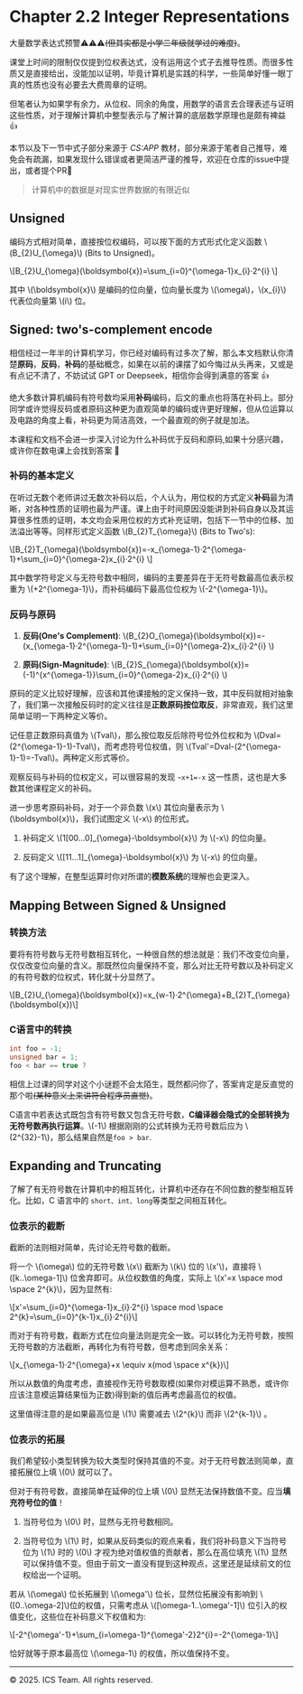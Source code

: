 # Chapter 2.2 Integer Representations

大量数学表达式预警⚠️⚠️⚠️~~(但其实都是小学二年级就学过的难度)~~。

课堂上时间的限制仅仅提到位权表达式，没有运用这个式子去推导性质。而很多性质又是直接给出，没能加以证明，毕竟计算机是实践的科学，一些简单好懂一眼丁真的性质也没有必要去大费周章的证明。

但笔者认为如果学有余力，从位权、同余的角度，用数学的语言去合理表述与证明这些性质，对于理解计算机中整型表示与了解计算的底层数学原理也是颇有裨益 👍

本节以及下一节中式子部分来源于 *CS:APP* 教材，部分来源于笔者自己推导，难免会有疏漏，如果发现什么错误或者更简洁严谨的推导，欢迎在仓库的issue中提出，或者提个PR👏

> 计算机中的数据是对现实世界数据的有限近似

## Unsigned

编码方式相对简单，直接按位权编码，可以按下面的方式形式化定义函数 \\(B_{2}U_{\omega}\\) (Bits to Unsigned)。

\\[B_{2}U_{\omega}(\boldsymbol{x})=\sum_{i=0}^{\omega-1}x_{i}·2^{i}  \\] 

其中 \\(\boldsymbol{x}\\) 是编码的位向量，位向量长度为 \\(\omega\\)，\\(x_{i}\\) 代表位向量第 \\(i\\) 位。

## Signed: two's-complement encode

相信经过一年半的计算机学习，你已经对编码有过多次了解，那么本文档默认你清楚**原码**，**反码**，**补码**的基础概念，如果在以前的课摆了如今悔过从头再来，又或是有点记不清了，不妨试试 GPT or Deepseek，相信你会得到满意的答案 👍

绝大多数计算机编码有符号数均采用**补码**编码，后文的重点也将落在补码上。部分同学或许觉得反码或者原码这种更为直观简单的编码或许更好理解，但从位运算以及电路的角度上看，补码更为简洁高效，一个最直观的例子就是加法。

本课程和文档不会进一步深入讨论为什么补码优于反码和原码,如果十分感兴趣，或许你在数电课上会找到答案 🧐

### 补码的基本定义

在听过无数个老师讲过无数次补码以后，个人认为，用位权的方式定义**补码**最为清晰，对各种性质的证明也最为严谨。课上由于时间原因没能讲到补码自身以及其运算很多性质的证明，本文均会采用位权的方式补充证明，包括下一节中的位移、加法溢出等等。同样形式定义函数 \\(B_{2}T_{\omega}\\) (Bits to Two's):

\\[B_{2}T_{\omega}(\boldsymbol{x})=-x_{\omega-1}·2^{\omega-1}+\sum_{i=0}^{\omega-2}x_{i}·2^{i}  \\] 

其中数学符号定义与无符号数中相同，编码的主要差异在于无符号数最高位表示权重为 \\(+2^{\omega-1}\\)，而补码编码下最高位位权为 \\(-2^{\omega-1}\\)。

### 反码与原码

1. **反码(One's Complement)**: \\(B_{2}O_{\omega}(\boldsymbol{x})=-(x_{\omega-1}·2^{\omega-1}-1)+\sum_{i=0}^{\omega-2}x_{i}·2^{i}  \\) 

2. **原码(Sign-Magnitude)**: \\(B_{2}S_{\omega}(\boldsymbol{x})=(-1)^{x^{\omega-1}}\sum_{i=0}^{\omega-2}x_{i}·2^{i}  \\) 

原码的定义比较好理解，应该和其他课接触的定义保持一致，其中反码就相对抽象了，我们第一次接触反码时的定义往往是**正数原码按位取反**，非常直观，我们这里简单证明一下两种定义等价。

记任意正数原码真值为 \\(Tval\\)，那么按位取反后除符号位外位权和为 \\(Dval=(2^{\omega-1}-1)-Tval\\)，而考虑符号位权值，则 \\(Tval'=Dval-(2^{\omega-1}-1)=-Tval\\)。两种定义形式等价。

观察反码与补码的位权定义，可以很容易的发现 ```~x+1=-x``` 这一性质，这也是大多数其他课程定义的补码。

进一步思考原码补码，对于一个非负数 \\(x\\) 其位向量表示为 \\(\boldsymbol{x}\\)，我们试图定义 \\(-x\\) 的位形式。

1. 补码定义 \\(1[00...0]_{\omega}-\boldsymbol{x}\\) 为 \\(-x\\) 的位向量。

2. 反码定义 \\([11...1]_{\omega}-\boldsymbol{x}\\) 为 \\(-x\\) 的位向量。

有了这个理解，在整型运算时你对所谓的**模数系统**的理解也会更深入。

## Mapping Between Signed & Unsigned

### 转换方法

要将有符号数与无符号数相互转化，一种很自然的想法就是：我们不改变位向量，仅仅改变位向量的含义。那既然位向量保持不变，那么对比无符号数以及补码定义的有符号数的位权式，转化就十分显然了。

\\[B_{2}U_{\omega}(\boldsymbol{x})=x_{w-1}·2^{\omega}+B_{2}T_{\omega}(\boldsymbol{x})\\]

### C语言中的转换

```C
int foo = -1;
unsigned bar = 1;
foo < bar == true ?
```

相信上过课的同学对这个小谜题不会太陌生，既然都问你了，答案肯定是反直觉的那个啦~~(某种意义上来讲符合程序员直觉)~~。

C语言中若表达式既包含有符号数又包含无符号数，**C编译器会隐式的全部转换为无符号数再执行运算**。\\(-1\\) 根据刚刚的公式转换为无符号数后应为 \\(2^{32}-1\\)，那么结果自然是```foo > bar```.

## Expanding and Truncating

了解了有无符号数在计算机中的相互转化，计算机中还存在不同位数的整型相互转化。比如，C 语言中的 ```short、int、long```等类型之间相互转化。

### 位表示的截断

截断的法则相对简单，先讨论无符号数的截断。

将一个 \\(\omega\\) 位的无符号数 \\(x\\) 截断为 \\(k\\) 位的 \\(x'\\)，直接将 \\([k..\omega-1]\\) 位舍弃即可。从位权数值的角度，实际上 \\(x'=x \space mod \space 2^{k}\\)，因为显然有:

\\[x'=\sum_{i=0}^{\omega-1}x_{i}·2^{i} \space mod \space 2^{k}=\sum_{i=0}^{k-1}x_{i}·2^{i}\\]

而对于有符号数，截断方式在位向量法则是完全一致。可以转化为无符号数，按照无符号数的方法截断，再转化为有符号数，但考虑到同余关系：

\\[x_{\omega-1}·2^{\omega}+x \equiv x(mod \space x^{k})\\]

所以从数值的角度考虑，直接视作无符号数取模(如果你对模运算不熟悉，或许你应该注意模运算结果恒为正数)得到新的值后再考虑最高位的权值。

这里值得注意的是如果最高位是 \\(1\\) 需要减去 \\(2^{k}\\) 而非 \\(2^{k-1}\\) 。

### 位表示的拓展

我们希望较小类型转换为较大类型时保持其值的不变。对于无符号数法则简单，直接拓展位上填 \\(0\\) 就可以了。

但对于有符号数，直接简单在延伸的位上填 \\(0\\) 显然无法保持数值不变。应当**填充符号位的值**！

1. 当符号位为 \\(0\\) 时，显然与无符号数相同。

2. 当符号位为 \\(1\\) 时，如果从反码类似的观点来看，我们将补码意义下当符号位为 \\(1\\) 时的 \\(0\\) 才视为绝对值权值的贡献者，那么在高位填充 \\(1\\) 显然可以保持值不变。但由于前文一直没有提到这种观点，这里还是延续前文的位权给出一个证明。

若从 \\(\omega\\) 位长拓展到 \\(\omega'\\) 位长，显然位拓展没有影响到 \\([0..\omega-2]\\)位的权值，只需考虑从 \\([\omega-1..\omega'-1]\\) 位引入的权值变化，这些位在补码意义下权值和为:

\\[-2^{\omega'-1}+\sum_{i=\omega-1}^{\omega'-2}2^{i}=-2^{\omega-1}\\]

恰好就等于原本最高位 \\(\omega-1\\) 的权值，所以值保持不变。


------

© 2025. ICS Team. All rights reserved.